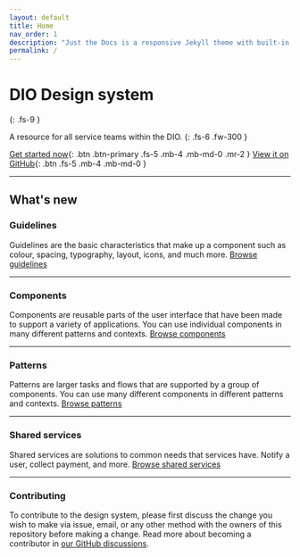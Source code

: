 ```yaml
---
layout: default
title: Home
nav_order: 1
description: "Just the Docs is a responsive Jekyll theme with built-in search that is easily customizable and hosted on GitHub Pages."
permalink: /
---
```


# DIO Design system
{: .fs-9 }

A resource for all service teams within the DIO. 
{: .fs-6 .fw-300 }

[Get started now](#getting-started){: .btn .btn-primary .fs-5 .mb-4 .mb-md-0 .mr-2 } [View it on GitHub](https://github.com/pmarsceill/just-the-docs){: .btn .fs-5 .mb-4 .mb-md-0 }

---

## What's new

### Guidelines

Guidelines are the basic characteristics that make up a component such as colour, spacing, typography, layout, icons, and much more.
[Browse guidelines](https://www.example.com)

---

### Components

Components are reusable parts of the user interface that have been made to support a variety of applications. You can use individual components in many different patterns and contexts.
[Browse components](https://www.example.com)

---

### Patterns
Patterns are larger tasks and flows that are supported by a group of components. You can use many different components in different patterns and contexts.
[Browse patterns](https://www.example.com)

---

### Shared services
Shared services are solutions to common needs that services have. Notify a user, collect payment, and more.
[Browse shared services](https://www.example.com)



---

### Contributing

To contribute to the design system, please first discuss the change you wish to make via issue,
email, or any other method with the owners of this repository before making a change. Read more about becoming a contributor in [our GitHub discussions](https://github.com/GovAlta/ui-components/discussions).

